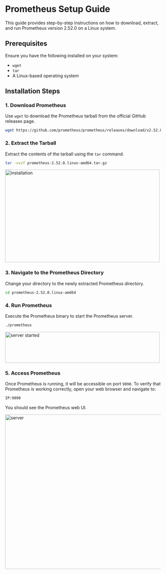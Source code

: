 # Prometheus Setup Guide

This guide provides step-by-step instructions on how to download, extract, and run Prometheus version 2.52.0 on a Linux system.

## Prerequisites

Ensure you have the following installed on your system:
- `wget`
- `tar`
- A Linux-based operating system

## Installation Steps

### 1. Download Prometheus

Use `wget` to download the Prometheus tarball from the official GitHub releases page.

```sh
wget https://github.com/prometheus/prometheus/releases/download/v2.52.0/prometheus-2.52.0.linux-amd64.tar.gz
```

### 2. Extract the Tarball
Extract the contents of the tarball using the `tar` command.

```sh
tar -xvzf prometheus-2.52.0.linux-amd64.tar.gz
```
<p>
  <img src="https://github.com/mayaworld13/prometheus_monitoring/assets/127987256/5d25a49c-3e04-4930-8285-aec98cdb52f9" alt="installation" width="500" height="300" />
</p>



### 3. Navigate to the Prometheus Directory
Change your directory to the newly extracted Prometheus directory.
```sh
cd prometheus-2.52.0.linux-amd64
```
### 4. Run Prometheus

Execute the Prometheus binary to start the Prometheus server.
```sh
./prometheus
```
<p>
  <img src="https://github.com/mayaworld13/prometheus_monitoring/assets/127987256/a6b4fcb8-0880-41e8-b7f7-0cfdf6a1c0e1" alt="server started" width="500" height="100" />
</p>


### 5. Access Prometheus
Once Prometheus is running, it will be accessible on port `9090`. 
To verify that Prometheus is working correctly, open your web browser and navigate to:
```sh
IP:9090
```
You should see the Prometheus web UI.

<p>
  <img src="https://github.com/mayaworld13/prometheus_monitoring/assets/127987256/4b43e0c1-59b0-45a3-bfa4-401fcce66a8e" alt="server" width="800" height="500" />
</p>



